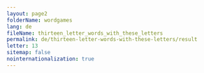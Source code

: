 ```yaml
---
layout: page2
folderName: wordgames
lang: de
fileName: thirteen_letter_words_with_these_letters
permalink: de/thirteen-letter-words-with-these-letters/result
letter: 13
sitemap: false
nointernationalization: true   
---
```

